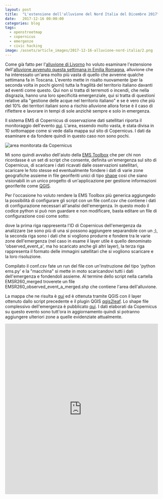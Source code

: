 ```yaml
---
layout: post
title:  "L'estensione dell'alluvione del Nord Italia del Dicembre 2017"
date:   2017-12-16 00:00:00
categories: blog
tags:
  - openstreetmap
  - copernicus
  - emergenze
  - civic hacking
image: /assets/article_images/2017-12-16-alluvione-nord-italia/2.png
---
```


Come già fatto per l'[alluvione di Livorno](http://iltempe.github.io/blog/2017/09/14/alluvione-di-livorno.html) ho voluto esaminare l'estensione dell'[alluvione avvenuto questa settimana in Emilia Romagna](http://www.meteoweb.eu/foto/maltempo-alluvione-emilia-romagna/id/1014896/), alluvione che ha interessato un'area molto più vasta di quello che avvenne qualche settimana fa in Toscana. L'evento mette in risalto nuovamente (per la seconda volta in pochi giorni) tutta la fragilità del territorio italiano davanti ad eventi come questo. Qui non si tratta di terremoti o incendi, che nella disgrazia, hanno una loro specificità emergenziale, qui si tratta di questioni relative alla "gestione delle acque nel territorio italiano" e se è vero che più del 10% dei territori italiani sono a rischio alluvione allora forse è il caso di riflettere e lavorare in tempi di sole anzichè sempre e solo in emergenza.

Il sistema EMS di Copernicus di osservazione dati satellitari riporta il monitoraggio dell'evento [qui](http://emergency.copernicus.eu/mapping/list-of-components/EMSR260/). L'area, essendo molto vasta, è stata divisa in 10 sottomappe come si vede dalla mappa sul sito di Copernicus. I dati da esaminare e da fondere quindi in questo caso non sono pochi.

![area monitorata da Copernicus](http://cdn-h.copernicus-ems.eu/mapping/sites/default/files/thumbnails/EMSR260-AEM-1513327517-r02-v1.jpg)

Mi sono quindi avvalso dell'aiuto della [EMS Toolbox](http://iltempe.github.io/blog/2017/09/20/toolbox-per-ems.html) che per chi non ricordasse è un set di script che consente, definita un'emergenza sul sito di Copernicus, di scaricare i dati ricavati dalle osservazioni satellitari, scaricare le foto stesse ed eventualmente fondere i dati di varie zone geografiche assieme in file georiferiti unici di tipo [shape](https://it.wikipedia.org/wiki/Shapefile) così che siano visionabili in un unico progetto di un'applicazione per gestione informazioni georiferite come [QGIS](https://www.qgis.org/it/site/).

Per l'occasione ho voluto rendere la EMS Toolbox più generica aggiungedo la possibilità di configurare gli script con un file conf.csv che contiene i dati di configurazione necessari all'analisi dell'emergenza. In questo modo il codice python si può non guardare e non modificare, basta editare un file di configurazione così come sotto:

<script src="https://gist.github.com/iltempe/6e9c450cb3bb2722eb58c3c46920f698.js"></script>

dove la prima riga rappresenta l'ID di Copernicus dell'emergenza da analizzare (se sono più di una si possono aggiungere separandole con un ;), la seconda riga sono i dati che si vogliono produrre e fondere tra le varie zone dell'emergenza (nel caso in esame il layer utile è quello denominato 'observed_event_a', ma ho scaricato anche gli altri layer), la terza riga rappresenta il formato delle immagini satellitari che si vogliono scaricare e la loro risoluzione.

Compilato il conf.csv fate un run del file con un'instruzione del tipo 'python ems.py' e la "macchina" si mette in moto scaricandovi tutti i dati dell'emergenza e fondendoli assieme. Al termine dello script nella cartella EMSR260_merged troverete un file EMSR260_observed_event_a_merged.shp che contiene l'area dell'alluvione.

La mappa che ne risulta è [qui](https://iltempe.github.io/flood_dic_2017_nordita/) ed è ottenuta tramite QGIS con il layer ottenuto dallo script precedente e il plugin QGIS [qgis2leaf](https://github.com/geolicious/qgis2leaf). Lo shape file complessivo dell'emergenza è pubblicato [qui](https://query.data.world/s/dG0O92uOUFNzMWxkSqUpBGRswnM8MJ).
I dati elaborati da Copernicus su questo evento sono tutt'ora in aggiornamento quindi si potranno aggiungere ulteriori zone a quelle evidenziate attualmente.


<div class="map-container">
    <iframe src="https://iltempe.github.io/flood_dic_2017_nordita/" height="560" width="100%" allowfullscreen="" frameborder="0">
    </iframe>
</div>